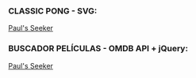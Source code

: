 <h3>CLASSIC PONG - SVG:</h3>

<a href="https://github.com/pabloTSDAW/DWEC/blob/master/Unidad%205/SVG/Pong/pong.html">Paul's Seeker</a>

<h3>BUSCADOR PELÍCULAS - OMDB API + jQuery:</h3>

<a href="https://pablotsdaw.github.io/DWEC/Unidad%207/Project%201/index.html">Paul's Seeker</a>
